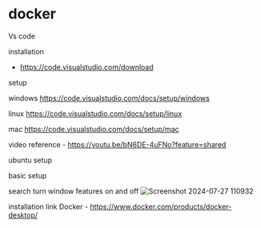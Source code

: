# docker



Vs code 

installation
- https://code.visualstudio.com/download

setup 

windows
https://code.visualstudio.com/docs/setup/windows

linux 
https://code.visualstudio.com/docs/setup/linux

mac
https://code.visualstudio.com/docs/setup/mac


video reference - https://youtu.be/bN6DE-4uFNo?feature=shared


ubuntu setup


basic setup 

search turn window features on and off
![Screenshot 2024-07-27 110932](https://github.com/user-attachments/assets/14a63d46-4be2-4e31-8dd7-a51f2c569afa)































installation link
Docker - https://www.docker.com/products/docker-desktop/


